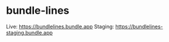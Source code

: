 # bundle-lines

Live: https://bundlelines.bundle.app
Staging: https://bundlelines-staging.bundle.app
